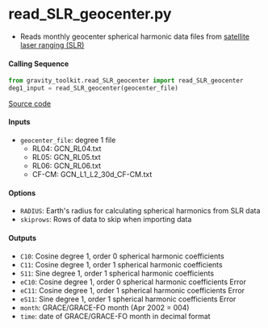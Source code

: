 read_SLR_geocenter.py
=====================

 - Reads monthly geocenter spherical harmonic data files from [satellite laser ranging (SLR)](ftp://ftp.csr.utexas.edu/pub/slr/geocenter/)

#### Calling Sequence
```python
from gravity_toolkit.read_SLR_geocenter import read_SLR_geocenter
deg1_input = read_SLR_geocenter(geocenter_file)
```
[Source code](https://github.com/tsutterley/read-GRACE-harmonics/blob/master/gravity_toolkit/read_SLR_geocenter.py)

#### Inputs
 - `geocenter_file`: degree 1 file
     - RL04: GCN_RL04.txt
     - RL05: GCN_RL05.txt
     - RL06: GCN_RL06.txt
     - CF-CM: GCN_L1_L2_30d_CF-CM.txt

#### Options
 - `RADIUS`: Earth's radius for calculating spherical harmonics from SLR data
 - `skiprows`: Rows of data to skip when importing data

#### Outputs
 - `C10`: Cosine degree 1, order 0 spherical harmonic coefficients
 - `C11`: Cosine degree 1, order 1 spherical harmonic coefficients
 - `S11`: Sine degree 1, order 1 spherical harmonic coefficients
 - `eC10`: Cosine degree 1, order 0 spherical harmonic coefficients Error
 - `eC11`: Cosine degree 1, order 1 spherical harmonic coefficients Error
 - `eS11`: Sine degree 1, order 1 spherical harmonic coefficients Error
 - `month`: GRACE/GRACE-FO month (Apr 2002 = 004)
 - `time`: date of GRACE/GRACE-FO month in decimal format
